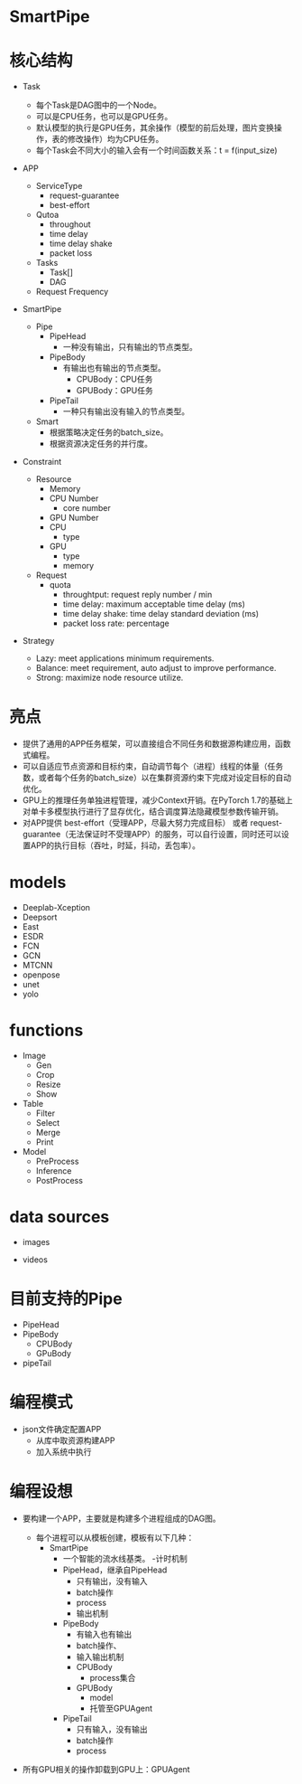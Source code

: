 # SmartPipe

# 核心结构
- Task
    - 每个Task是DAG图中的一个Node。
    - 可以是CPU任务，也可以是GPU任务。
    - 默认模型的执行是GPU任务，其余操作（模型的前后处理，图片变换操作，表的修改操作）均为CPU任务。
    - 每个Task会不同大小的输入会有一个时间函数关系：t = f(input_size)
- APP
    - ServiceType
        - request-guarantee
        - best-effort
    - Qutoa
        - throughout
        - time delay
        - time delay shake
        - packet loss
    - Tasks
        - Task[]
        - DAG
    - Request Frequency

- SmartPipe
    - Pipe
        - PipeHead
            - 一种没有输出，只有输出的节点类型。
        - PipeBody
            - 有输出也有输出的节点类型。
                - CPUBody：CPU任务
                - GPUBody：GPU任务
        - PipeTail
            - 一种只有输出没有输入的节点类型。
    - Smart
        - 根据策略决定任务的batch_size。
        - 根据资源决定任务的并行度。

- Constraint
    - Resource
        - Memory
        - CPU Number
            - core number
        - GPU Number
        - CPU
            - type
        - GPU
            - type
            - memory
    - Request
        - quota
            - throughtput: request reply number / min
            - time delay: maximum acceptable time delay (ms)
            - time delay shake: time delay standard deviation (ms)
            - packet loss rate: percentage

- Strategy
    - Lazy: meet applications minimum requirements.
    - Balance: meet requirement, auto adjust to improve performance.
    - Strong: maximize node resource utilize.

# 亮点
- 提供了通用的APP任务框架，可以直接组合不同任务和数据源构建应用，函数式编程。
- 可以自适应节点资源和目标约束，自动调节每个（进程）线程的体量（任务数，或者每个任务的batch_size）以在集群资源约束下完成对设定目标的自动优化。
- GPU上的推理任务单独进程管理，减少Context开销。在PyTorch 1.7的基础上对单卡多模型执行进行了显存优化，结合调度算法隐藏模型参数传输开销。
- 对APP提供 best-effort（受理APP，尽最大努力完成目标） 或者 request-guarantee（无法保证时不受理APP）的服务，可以自行设置，同时还可以设置APP的执行目标（吞吐，时延，抖动，丢包率）。

# models
- Deeplab-Xception
- Deepsort
- East
- ESDR
- FCN
- GCN
- MTCNN
- openpose
- unet
- yolo

# functions
- Image
    - Gen
    - Crop
    - Resize
    - Show
- Table
    - Filter
    - Select
    - Merge
    - Print
- Model
    - PreProcess
    - Inference
    - PostProcess

# data sources
- images

- videos

# 目前支持的Pipe
- PipeHead
- PipeBody
    - CPUBody
    - GPuBody
- pipeTail

# 编程模式
- json文件确定配置APP
    - 从库中取资源构建APP
    - 加入系统中执行

# 编程设想
- 要构建一个APP，主要就是构建多个进程组成的DAG图。
    - 每个进程可以从模板创建，模板有以下几种：
        - SmartPipe
            - 一个智能的流水线基类。
            -计时机制
            - PipeHead，继承自PipeHead
                - 只有输出，没有输入
                - batch操作
                - process
                - 输出机制
            - PipeBody
                - 有输入也有输出
                - batch操作、
                - 输入输出机制
                - CPUBody
                    - process集合
                - GPUBody
                    - model
                    - 托管至GPUAgent
            - PipeTail
                - 只有输入，没有输出
                - batch操作
                - process

- 所有GPU相关的操作卸载到GPU上：GPUAgent